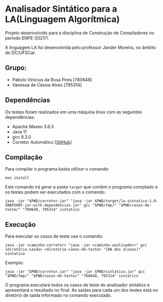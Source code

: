 # Analisador Sintático para a LA(Linguagem Algorítmica)
Projeto desenvolvido para a disciplina de Construção de Compiladores no período ENPE-2021/1.

A linguagem LA foi desenvolvida pelo professor Jander Moreira, no âmbito do DC/UFSCar.

## Grupo:
- Pabolo Vinícius da Rosa Pires \[760648\]
- Vanessa de Cássia Alves  \[795314\]

## Dependências
Os testes foram realizados em uma máquina linux com as seguintes dependências:

- Apache Maven 3.6.3
- Java 11
- gcc 9.3.0
- Corretor Automático [[GitHub]](https://github.com/dlucredio/compiladores-corretor-automatico)


## Compilação
Para compilar o programa basta utilizar o comando:

```
mvn install
```

Este comando irá gerar a pasta `target` que contém o programa compilado e os testes podem ser executados com o comando:

```
java -jar "$PWD/corretor.jar" "java -jar $PWD/target/la-sintatico-1.0-SNAPSHOT-jar-with-dependencies.jar" gcc "$PWD/tmp/" "$PWD/casos-de-teste/" "760648, 795314" sintatico
```

## Execução
Para executar os casos de teste use o comando:

```
java -jar <caminho-corretor> "java -jar <caminho-analisador>" gcc <diretório-saida> <diretório-casos-de-teste> "[RA dos alunos]" sintatico
```

Exemplo:

```
java -jar "$PWD/corretor.jar" "java -jar $PWD/sintatico.jar" gcc "$PWD/tmp/" "$PWD/casos-de-teste/" "760648, 795314" sintatico
```

O programa executará todos os casos de teste do analisador sintático e apresentará o resultado no final.
As saídas para cada um dos testes está no diretório de saída informado no comando executado.
